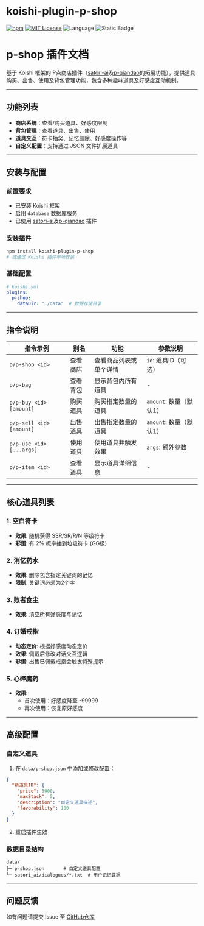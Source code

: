 # koishi-plugin-p-shop

[![npm](https://img.shields.io/npm/v/koishi-plugin-p-shop?style=flat-square)](https://www.npmjs.com/package/koishi-plugin-p-shop) [![MIT License](https://img.shields.io/badge/license-MIT-blue.svg?style=flat)](http://choosealicense.com/licenses/mit/) ![Language](https://img.shields.io/badge/language-TypeScript-brightgreen) ![Static Badge](https://img.shields.io/badge/QQ交流群-2167028216-green)

# p-shop 插件文档

基于 Koishi 框架的 P点商店插件（[satori-ai](https://github.com/gfjdh/koishi-plugin-satori-ai)及[p-qiandao](https://github.com/gfjdh/koishi-plugin-p-qiandao)的拓展功能），提供道具购买、出售、使用及背包管理功能，包含多种趣味道具及好感度互动机制。

---

## 功能列表
- **商店系统**：查看/购买道具、好感度限制
- **背包管理**：查看道具、出售、使用
- **道具交互**：符卡抽奖、记忆删除、好感度操作等
- **自定义配置**：支持通过 JSON 文件扩展道具

---

## 安装与配置
### 前置要求
- 已安装 Koishi 框架
- 启用 `database` 数据库服务
- 已使用 [satori-ai](https://github.com/gfjdh/koishi-plugin-satori-ai)及[p-qiandao](https://github.com/gfjdh/koishi-plugin-p-qiandao) 插件

### 安装插件
```bash
npm install koishi-plugin-p-shop
# 或通过 Koishi 插件市场安装
```

### 基础配置
```yaml
# koishi.yml
plugins:
  p-shop:
    dataDir: "./data"  # 数据存储目录
```

---

## 指令说明
| 指令示例                | 别名       | 功能                     | 参数说明              |
|-------------------------|------------|--------------------------|-----------------------|
| `p/p-shop <id>`         | 查看商店   | 查看商品列表或单个详情   | `id`: 道具ID（可选） |
| `p/p-bag`               | 查看背包   | 显示背包内所有道具       | -                     |
| `p/p-buy <id> [amount]` | 购买道具   | 购买指定数量的道具       | `amount`: 数量（默认1）|
| `p/p-sell <id> [amount]`| 出售道具   | 出售指定数量的道具       | `amount`: 数量（默认1）|
| `p/p-use <id> [...args]`| 使用道具   | 使用道具并触发效果       | `args`: 额外参数      |
| `p/p-item <id>`         | 查看道具   | 显示道具详细信息         | -                     |

---

## 核心道具列表
### 1. 空白符卡
- **效果**: 随机获得 SSR/SR/R/N 等级符卡
- **彩蛋**: 有 2% 概率抽到垃圾符卡 (GG级)

### 2. 消忆药水
- **效果**: 删除包含指定关键词的记忆
- **限制**: 关键词必须为2个字

### 3. 败者食尘
- **效果**: 清空所有好感度与记忆

### 4. 订婚戒指
- **动态定价**: 根据好感度动态定价
- **效果**: 佩戴后修改对话交互逻辑
- **彩蛋**: 出售已佩戴戒指会触发特殊提示

### 5. 心碎魔药
- **效果**:
  - 首次使用：好感度降至 -99999
  - 再次使用：恢复原好感度

---

## 高级配置
### 自定义道具
1. 在 `data/p-shop.json` 中添加或修改配置：
```json
{
  "新道具ID": {
    "price": 5000,
    "maxStack": 5,
    "description": "自定义道具描述",
    "favorability": 100
  }
}
```
2. 重启插件生效

### 数据目录结构
```
data/
├─ p-shop.json       # 自定义道具配置
└─ satori_ai/dialogues/*.txt  # 用户记忆数据
```

---

## 问题反馈
如有问题请提交 Issue 至 [GitHub仓库](https://github.com/gfjdh/koishi-plugin-p-shop)

